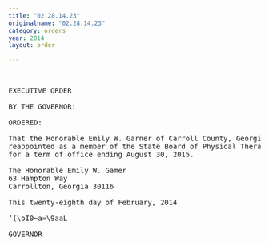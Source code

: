 ```yaml
---
title: "02.28.14.23"
originalname: "02.28.14.23"
category: orders
year: 2014
layout: order

---
```

<pre>
 

EXECUTIVE ORDER

BY THE GOVERNOR:

ORDERED:

That the Honorable Emily W. Garner of Carroll County, Georgia, is
reappointed as a member of the State Board of Physical Therapy,
for a term of office ending August 30, 2015.

The Honorable Emily W. Gamer
63 Hampton Way
Carrollton, Georgia 30116

This twenty-eighth day of February, 2014

‘(\oI0~a»\9aaL

GOVERNOR

</pre>
